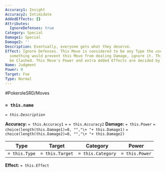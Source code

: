 ```yaml
---
Accuracy1: Insight
Accuracy2: Intimidate
AddedEffects: {}
Attributes:
  IgnoreDefenses: true
Category: Special
Damage1: Special
Damage2: ''
Description: Eventually, everyone gets what they deserve.
Effect: Ignore Defenses. This Move is considered to be any Type the user wants. If
  something would prevent this Move from dealing Damage, ignore it. This Move can't
  be Clashed. This Move's Power and extra Added Effects are decided by the Storyteller.
Name: Judgment
Power: 0
Target: Foe
Type: Normal
---
```


#PokeroleSRD/Moves

### `= this.name`
*`= this.Description`*

**Accuracy:** `= this.Accuracy1` + `= this.Accuracy2`
**Damage:** `= this.Power` `= choice(length(this.Damage1)=0, "","\+ "+ this.Damage1)` `= choice(length(this.Damage2)=0, "","\+ "+ this.Damage2)`

| Type          | Target          | Category          | Power          |
| ------------- | --------------- | ----------------  | -------------- |
| `= this.Type` | `= this.Target` | `= this.Category` | `= this.Power` | 

**Effect:** `= this.Effect`